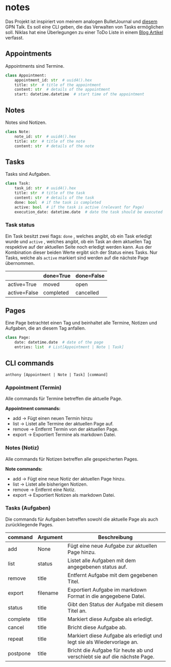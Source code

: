 # notes

Das Projekt ist inspiriert von meinem analogen BulletJournal und [diesem](https://entropia.de/GPN19:Plain_Text:_Die_unertr%C3%A4gliche_Leichtigkeit_des_Seins) GPN Talk. Es soll eine CLI geben, die das Verwalten von Tasks ermöglichen soll. Niklas hat eine Überlegungen zu einer ToDo Liste in einem [Blog Artikel](https://www.ytvwld.de/blog/ToDo.html) verfasst.

## Appointments

Appointments sind Termine.

```python
class Appointment:
    appointment_id: str  # uuid4().hex
    title: str  # title of the appointment
    content: str  # details of the appointment
    start: datetime.datetime  # start time of the appointment
```

## Notes

Notes sind Notizen.

```python
class Note:
    note_id: str  # uuid4().hex
    title: str  # title of the note
    content: str  # details of the note
```

## Tasks

Tasks sind Aufgaben.

```python
class Task:
    task_id: str  # uuid4().hex
    title: str  # title of the task
    content: str  # details of the task
    done: bool  # if the task is completed
    active: bool  # if the task is active (relevant for Page)
    execution_date: datetime.date  # date the task should be executed
```

### Task status

Ein Task besitzt zwei flags: `done` , welches angibt, ob ein Task erledigt wurde und `active` , welches angibt, ob ein Task an dem aktuellen Tag respektive auf der aktuellen Seite noch erledigt werden kann. Aus der Kombination dieser beiden Werte ergibt sich der Status eines Tasks. Nur Tasks, welche als `active` markiert sind werden auf die nächste Page übernommen.

|              | done=True | done=False |
|--------------|-----------|------------|
| active=True  | moved     | open       |
| active=False | completed | cancelled  |

## Pages

Eine Page betrachtet einen Tag und beinhaltet alle Termine, Notizen und Aufgaben, die an diesem Tag anfallen.

```python
class Page:
    date: datetime.date  # date of the page
    entries: list  # List[Appointment | Note | Task]
```

## CLI commands

```anthony [Appointment | Note | Task] [command]```

### Appointment (Termin)

Alle commands für Termine betreffen die aktuelle Page.

**Appointment commands:**

* add -> Fügt einen neuen Termin hinzu
* list -> Listet alle Termine der aktuellen Page auf.
* remove -> Entfernt Termin von der aktuellen Page.
* export -> Exportiert Termine als markdown Datei.

### Notes (Notiz)

Alle commands für Notizen betreffen alle gespeicherten Pages.

**Note commands:**

* add -> Fügt eine neue Notiz der aktuellen Page hinzu.
* list -> Listet alle bisherigen Notizen.
* remove -> Entfernt eine Notiz.
* export -> Exportiert Notizen als markdown Datei.

### Tasks (Aufgaben)

Die commands für Aufgaben betreffen sowohl die aktuelle Page als auch zurückliegende Pages.

command | Argument |Beschreibung
--- | --- | ---
add | None | Fügt eine neue Aufgabe zur aktuellen Page hinzu.
list | status |Listet alle Aufgaben mit dem angegebenen status auf.
remove | title | Entfernt Aufgabe mit dem gegebenen Titel.
export | filename | Exportiert Aufgabe im markdown Format in die angegebene Datei.
status | title | Gibt den Status der Aufgabe mit diesem Titel an.
complete | title | Markiert diese Aufgabe als erledigt.
cancel | title | Bricht diese Aufgabe ab.
repeat | title | Markiert diese Aufgabe als erledigt und legt sie als Wiedervorlage an.
postpone | title | Bricht die Aufgabe für heute ab und verschiebt sie auf die nächste Page.